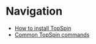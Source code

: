 # Navigation

* [How to install TopSpin](Topspin_Installation.md)
* [Common TopSpin commands](Common_Topspin_Commands.md)
